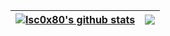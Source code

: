 | <a href="https://github.com/lsc0x80"><img align="center" src="https://git-stats-gray.vercel.app/api?username=lsc0x80&show_icons=true&theme=github_dark&hide_border=true" alt="lsc0x80's github stats" /></a> | <a href="https://github.com/lsc0x80"><img align="center" src="https://git-stats-gray.vercel.app/api/top-langs/?username=lsc0x80&layout=compact&theme=github_dark&hide_border=true&hide=TeX" /></a> |
| ---------- | ---------- |
